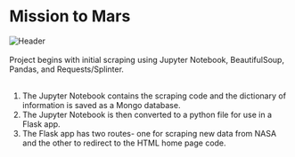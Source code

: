# Mission to Mars
![Header]("static/images/header.png")
<br>            
Project begins with initial scraping using Jupyter Notebook, BeautifulSoup, Pandas, and Requests/Splinter.<br>
<br>
1. The Jupyter Notebook contains the scraping code and the dictionary of information is saved as a Mongo database. <br>
2. The Jupyter Notebook is then converted to a python file for use in a Flask app.  
3. The Flask app has two routes- one for scraping new data from NASA and the other to redirect to the HTML home page code.

